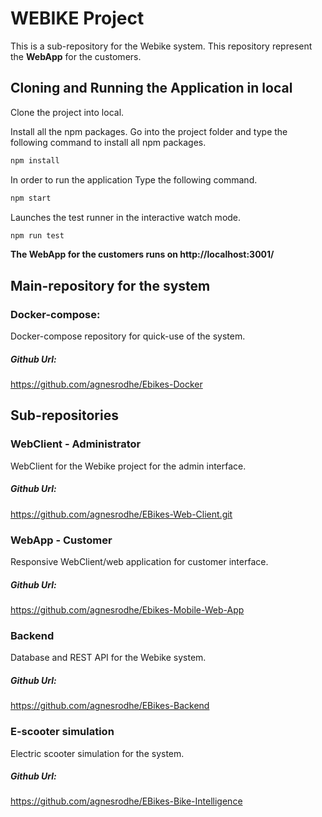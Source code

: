 # WEBIKE Project
This is a sub-repository for the Webike system. This repository represent the **WebApp** for the customers. 
## Cloning and Running the Application in local
Clone the project into local.

Install all the npm packages. Go into the project folder and type the following command to install all npm packages.

```javascript
npm install
```
In order to run the application Type the following command.

```javascript
npm start
```
Launches the test runner in the interactive watch mode.
```javascript
npm run test
```
**The WebApp for the customers runs on http://localhost:3001/**
## Main-repository for the system
### Docker-compose:
Docker-compose repository for quick-use of the system. 
##### Github Url:
https://github.com/agnesrodhe/Ebikes-Docker
## Sub-repositories
### WebClient - Administrator
WebClient for the Webike project for the admin interface.
##### Github Url:
https://github.com/agnesrodhe/EBikes-Web-Client.git
### WebApp - Customer
Responsive WebClient/web application for customer interface.
##### Github Url:
https://github.com/agnesrodhe/Ebikes-Mobile-Web-App
### Backend
Database and REST API for the Webike system.
##### Github Url:
https://github.com/agnesrodhe/EBikes-Backend
### E-scooter simulation
Electric scooter simulation for the system.
##### Github Url:
https://github.com/agnesrodhe/EBikes-Bike-Intelligence